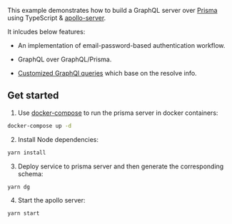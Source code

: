 This example demonstrates how to build a GraphQL server over [Prisma](https://github.com/prisma/prisma) using TypeScript & [apollo-server](https://github.com/apollographql/apollo-server).

It inlcudes below features:

* An implementation of email-password-based authentication workflow.

* GraphQL over GraphQL/Prisma.

* [Customized GraphQl queries](src/resolvers/Mutation.ts#L36-L50) which base on the resolve info.

## Get started

1. Use [docker-compose](https://docs.docker.com/compose/) to run the prisma server in docker containers:

```sh
docker-compose up -d
```

2. Install Node dependencies:

```sh
yarn install
```

3. Deploy service to prisma server and then generate the corresponding schema:

```sh
yarn dg
```

4. Start the apollo server:

```sh
yarn start
```
